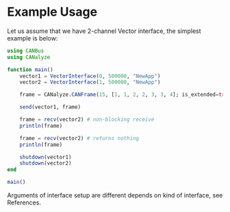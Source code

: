 # Example Usage

Let us assume that we have 2-channel Vector interface, the simplest example is below:

```julia
using CANBus
using CANalyze

function main()
    vector1 = VectorInterface(0, 500000, "NewApp")
    vector2 = VectorInterface(1, 500000, "NewApp")

    frame = CANalyze.CANFrame(15, [1, 1, 2, 2, 3, 3, 4]; is_extended=true)

    send(vector1, frame)

    frame = recv(vector2) # non-blocking receive
    println(frame)

    frame = recv(vector2) # returns nothing
    println(frame)

    shutdown(vector1)
    shutdown(vector2)
end

main()
```

Arguments of interface setup are different depends on kind of interface, see References.

